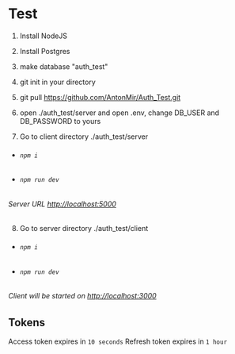 # Test

1) Install NodeJS
2) Install Postgres
3) make database "auth_test"
4) git init in your directory
5) git pull https://github.com/AntonMir/Auth_Test.git
6) open ./auth_test/server and open .env, change DB_USER and DB_PASSWORD to yours

7) Go to client directory ./auth_test/server
- ###### `npm i`
- ###### `npm run dev`
###### Server URL [http://localhost:5000](http://localhost:5000)

8) Go to server directory ./auth_test/client
- ###### `npm i`
- ###### `npm run dev`
###### Client will be started on [http://localhost:3000](http://localhost:3000)

## Tokens
Access token expires in `10 seconds`
Refresh token expires in `1 hour`
